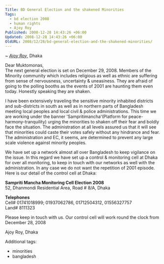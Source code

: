 ```yaml
---
Title: BD General Election and the shakened Minorities
Tags:
  - bd election 2008
  - human rights
  - Ajoy Roy
Published: 2008-12-28 14:43:26 +06:00
Updated: 2008-12-28 14:43:26 +06:00
OldURL: 2008/12/28/bd-general-election-and-the-shakened-minorities/
---
```


~ *[Ajoy Roy](https://gold.mukto-mona.com/Articles/ajoy/index.html)*, Dhaka

Dear Muktomonas,  
The next general election is set on December 29, 2008. Members of the Minority community which includes religious as well as ethnic are suffering from sense of nervousness, uncertainty & uneasiness. They are afraid of going to the polling booths as the events of 2001 are haunting them even today. Honestly speaking they are shaken.  

I have been extensively traveling the sensitive minority inhabited districts and sub-districts in south as well as in northern parts of Bangladesh meeting local peoples and local civil & police administrations. This time we are working under the banner 'Sampritimancha'(Platform for peace-harmony-tranquility) urging the minorities to shaken off their fear and boldly face the situation. The administration at all levels assured us that it will see that minorities could caste their votes safely without any hindrance and fear. The administration and EC, it seems, are determined to prevent any large scale violence against minority peoples.  

We have set up a network almost all over Bangladesh to keep vigilance on the issue. In this regard we have set up a control & monitoring cell at Dhaka for over all monitoring, to keep in touch with our networks as well with the administration. In any case we do not want the repetition of 2001 episode. Here is our detail of the control cell at Dhaka:


**Sampriti Mancha Monitoring Cell Election 2008**  
52, Dhanmondi Residential Area, Road # 8/A, Dhaka

**Telephones**  
Cell# 01741018999; 01937062786, 01712504312, 01556327757  
Land# 8111323  

Please keep in touch with us. Our control cell will work round the clock from December 28, 2008  

Ajoy Roy, Dhaka    


Additional tags:
- minorities
- bangladesh
